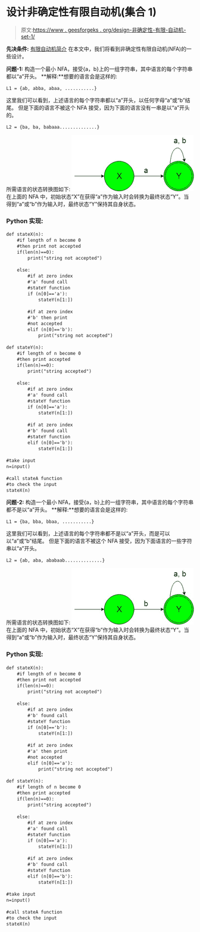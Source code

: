 # 设计非确定性有限自动机(集合 1)

> 原文:[https://www . geesforgeks . org/design-非确定性-有限-自动机-set-1/](https://www.geeksforgeeks.org/designing-non-deterministic-finite-automata-set-1/)

**先决条件:** [有限自动机简介](https://www.geeksforgeeks.org/toc-finite-automata-introduction/)
在本文中，我们将看到非确定性有限自动机(NFA)的一些设计。

**问题-1:** 构造一个最小 NFA，接受{a，b}上的一组字符串，其中语言的每个字符串都以“a”开头。
**解释:**想要的语言会是这样的:

```
L1 = {ab, abba, abaa, ...........}
```

这里我们可以看到，上述语言的每个字符串都以“a”开头，以任何字母“a”或“b”结尾。
但是下面的语言不被这个 NFA 接受，因为下面的语言没有一串是以“a”开头的。

```
L2 = {ba, ba, babaaa..............}
```

所需语言的状态转换图如下:
![](img/914ce52e3a911389aae43bde15bde7d5.png)
在上面的 NFA 中，初始状态“X”在获得“a”作为输入时会转换为最终状态“Y”。当得到“a”或“b”作为输入时，最终状态“Y”保持其自身状态。

### Python 实现:

```
def stateX(n):
    #if length of n become 0 
    #then print not accepted
    if(len(n)==0):
        print("string not accepted")

    else: 
        #if at zero index 
        #'a' found call
        #stateY function    
        if (n[0]=='a'):
            stateY(n[1:])

        #if at zero index 
        #'b' then print 
        #not accepted
        elif (n[0]=='b'):
            print("string not accepted")   

def stateY(n):
    #if length of n become 0 
    #then print accepted
    if(len(n)==0):
        print("string accepted")

    else:  
        #if at zero index 
        #'a' found call
        #stateY function    
        if (n[0]=='a'):
            stateY(n[1:])

        #if at zero index 
        #'b' found call
        #stateY function    
        elif (n[0]=='b'):
            stateY(n[1:])    

#take input
n=input()

#call stateA function
#to check the input
stateX(n)
```

**问题-2:** 构造一个最小 NFA，接受{a，b}上的一组字符串，其中语言的每个字符串都不是以“a”开头。
**解释:**想要的语言会是这样的:

```
L1 = {ba, bba, bbaa, ...........}
```

这里我们可以看到，上述语言的每个字符串都不是以“a”开头，而是可以以“a”或“b”结尾。
但是下面的语言不被这个 NFA 接受，因为下面语言的一些字符串以“a”开头。

```
L2 = {ab, aba, ababaab..............}
```

所需语言的状态转换图如下:
![](img/4868a6eff5a1f56e82395eed71dd22aa.png)
在上面的 NFA 中，初始状态“X”在获得“b”作为输入时会转换为最终状态“Y”。当得到“a”或“b”作为输入时，最终状态“Y”保持其自身状态。

### Python 实现:

```
def stateX(n):
    #if length of n become 0 
    #then print not accepted
    if(len(n)==0):
        print("string not accepted")

    else: 
        #if at zero index 
        #'b' found call
        #stateY function    
        if (n[0]=='b'):
            stateY(n[1:])

        #if at zero index 
        #'a' then print 
        #not accepted
        elif (n[0]=='a'):
            print("string not accepted")   

def stateY(n):
    #if length of n become 0 
    #then print accepted
    if(len(n)==0):
        print("string accepted")

    else:  
        #if at zero index 
        #'a' found call
        #stateY function    
        if (n[0]=='a'):
            stateY(n[1:])

        #if at zero index 
        #'b' found call
        #stateY function    
        elif (n[0]=='b'):
            stateY(n[1:])    

#take input
n=input()

#call stateA function
#to check the input
stateX(n)
```